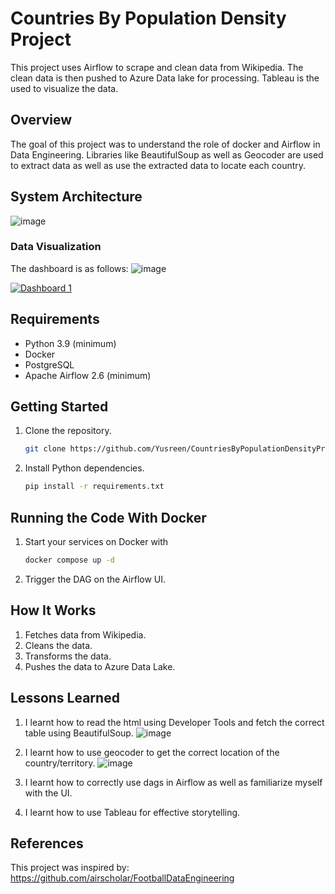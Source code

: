 # Countries By Population Density Project


This project uses Airflow to scrape and clean data from Wikipedia. The clean data is then pushed to Azure Data lake for processing. Tableau is the used to visualize the data.


## Overview

The goal of this project was to understand the role of docker and Airflow in Data Engineering.
Libraries like BeautifulSoup as well as Geocoder are used to extract data as well as use the extracted data to locate each country.

## System Architecture
![image](https://github.com/user-attachments/assets/cf115ff1-8932-4fa6-936a-4125d4edac48)



### Data Visualization

The dashboard is as follows:
![image](https://github.com/user-attachments/assets/cad0cbbf-3900-4c63-b8af-6440e0fffbd7)

<div class='tableauPlaceholder' id='viz1724461586949' style='position: relative'><noscript><a href='#'><img alt='Dashboard 1 ' src='https:&#47;&#47;public.tableau.com&#47;static&#47;images&#47;Po&#47;PopulationDensityProject&#47;Dashboard1&#47;1_rss.png' style='border: none' /></a></noscript><object class='tableauViz'  style='display:none;'><param name='host_url' value='https%3A%2F%2Fpublic.tableau.com%2F' /> <param name='embed_code_version' value='3' /> <param name='site_root' value='' /><param name='name' value='PopulationDensityProject&#47;Dashboard1' /><param name='tabs' value='no' /><param name='toolbar' value='yes' /><param name='static_image' value='https:&#47;&#47;public.tableau.com&#47;static&#47;images&#47;Po&#47;PopulationDensityProject&#47;Dashboard1&#47;1.png' /> <param name='animate_transition' value='yes' /><param name='display_static_image' value='yes' /><param name='display_spinner' value='yes' /><param name='display_overlay' value='yes' /><param name='display_count' value='yes' /><param name='language' value='en-US' /><param name='filter' value='publish=yes' /></object></div>                <script type='text/javascript'>                    var divElement = document.getElementById('viz1724461586949');                    var vizElement = divElement.getElementsByTagName('object')[0];                    if ( divElement.offsetWidth > 800 ) { vizElement.style.minWidth='420px';vizElement.style.maxWidth='650px';vizElement.style.width='100%';vizElement.style.minHeight='587px';vizElement.style.maxHeight='887px';vizElement.style.height=(divElement.offsetWidth*0.75)+'px';} else if ( divElement.offsetWidth > 500 ) { vizElement.style.minWidth='420px';vizElement.style.maxWidth='650px';vizElement.style.width='100%';vizElement.style.minHeight='587px';vizElement.style.maxHeight='887px';vizElement.style.height=(divElement.offsetWidth*0.75)+'px';} else { vizElement.style.width='100%';vizElement.style.height='977px';}                     var scriptElement = document.createElement('script');                    scriptElement.src = 'https://public.tableau.com/javascripts/api/viz_v1.js';                    vizElement.parentNode.insertBefore(scriptElement, vizElement);                </script>


## Requirements
- Python 3.9 (minimum)
- Docker
- PostgreSQL
- Apache Airflow 2.6 (minimum)

## Getting Started

1. Clone the repository.
   ```bash
   git clone https://github.com/Yusreen/CountriesByPopulationDensityProject.git
   ```

2. Install Python dependencies.
   ```bash
   pip install -r requirements.txt
   ```
   
## Running the Code With Docker

1. Start your services on Docker with
   ```bash
   docker compose up -d
   ``` 
2. Trigger the DAG on the Airflow UI.

## How It Works
1. Fetches data from Wikipedia.
2. Cleans the data.
3. Transforms the data.
4. Pushes the data to Azure Data Lake.
## Lessons Learned

1. I learnt how to read the html using Developer Tools and fetch the correct table using BeautifulSoup.
   ![image](https://github.com/user-attachments/assets/611c35de-a0eb-4047-8a13-e9ab3e19ad78)

2. I learnt how to use geocoder to get the correct location of the country/territory.
   ![image](https://github.com/user-attachments/assets/c5bb2c09-bd30-4537-b457-9f560c7ff93d)

3. I learnt how to correctly use dags in Airflow as well as familiarize myself with the UI.
4. I learnt how to use Tableau for effective storytelling.




## References

This project was inspired by: https://github.com/airscholar/FootballDataEngineering
